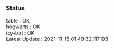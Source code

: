 ### Status


table : OK  
hogwarts : OK  
icy-bot : OK  
Latest Update : 2021-11-15 01:49:32.117193

